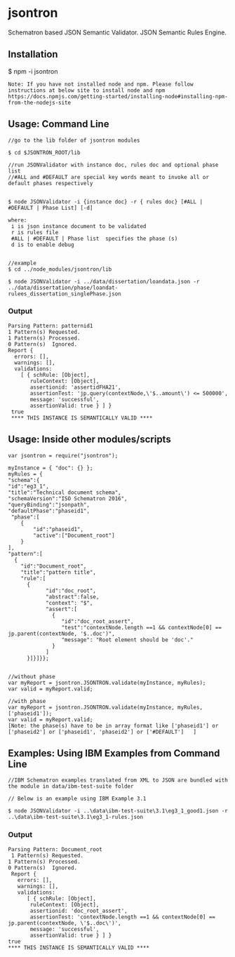 # jsontron

Schematron based JSON Semantic Validator.
JSON Semantic Rules Engine.


## Installation
$ npm -i jsontron



    Note: If you have not installed node and npm. Please follow instructions at below site to install node and npm
    https://docs.npmjs.com/getting-started/installing-node#installing-npm-from-the-nodejs-site





## Usage: Command Line 


	//go to the lib folder of jsontron modules
	
	$ cd $JSONTRON_ROOT/lib
	 
	//run JSONValidator with instance doc, rules doc and optional phase list
	//#ALL and #DEFAULT are special key words meant to invoke all or default phases respectively
	
	
	$ node JSONValidator -i {instance doc} -r { rules doc} [#ALL | #DEFAULT | Phase List] [-d]
	
	where:
	 i is json instance document to be validated
	 r is rules file
	 #ALL | #DEFAULT | Phase list  specifies the phase (s)
	 d is to enable debug
	 
	
	//example
	$ cd ../node_modules/jsontron/lib
	
	$ node JSONValidator -i ../data/dissertation/loandata.json -r ../data/dissertation/phase/loandat-rulees_dissertation_singlePhase.json
	


### Output
    Parsing Pattern: patternid1
    1 Pattern(s) Requested.
    1 Pattern(s) Processed.
    0 Pattern(s)  Ignored.
    Report {
      errors: [],
      warnings: [],
      validations:
        [ { schRule: [Object],
           ruleContext: [Object],
           assertionid: 'assertidFHA21',
           assertionTest: 'jp.query(contextNode,\'$..amount\') <= 500000',
           message: 'successful',
           assertionValid: true } ] }
     true
     **** THIS INSTANCE IS SEMANTICALLY VALID ****




## Usage: Inside other modules/scripts


	
	
	var jsontron = require("jsontron");
	
	myInstance = { "doc": {} };
	myRules = {
	"schema":{
	"id":"eg3_1",
	"title":"Technical document schema",
	"schemaVersion":"ISO Schematron 2016",
	"queryBinding":"jsonpath",
	"defaultPhase":"phaseid1",
	 "phase":[
    	{
    		"id":"phaseid1",
    		"active":["Document_root"]
    	}
    ], 
	"pattern":[
      {
      	"id":"Document_root",
      	"title":"pattern title",
      	"rule":[
          {          
              	"id":"doc_root",
              	"abstract":false,
                "context": "$",
                "assert":[
                  {
                     "id":"doc_root_assert",
                     "test":"contextNode.length ==1 && contextNode[0] == jp.parent(contextNode, '$..doc')",
                     "message": "Root element should be 'doc'."
                  }
                ]              
          }]}]}};
          
          
    //without phase
    var myReport = jsontron.JSONTRON.validate(myInstance, myRules);
    var valid = myReport.valid;
    
    //with phase
    var myReport = jsontron.JSONTRON.validate(myInstance, myRules, ['phaseid1']);
    var valid = myReport.valid;
    [Note: the phase(s) have to be in array format like ['phaseid1'] or ['phaseid2'] or ['phaseid1', 'phaseid2'] or ['#DEFAULT']   ]
    
  
    


## Examples: Using IBM Examples from Command Line 


	//IBM Schematron examples translated from XML to JSON are bundled with the module in data/ibm-test-suite folder
	
	// Below is an example using IBM Example 3.1
	
	$ node JSONValidator -i ..\data\ibm-test-suite\3.1\eg3_1_good1.json -r ..\data\ibm-test-suite\3.1\eg3_1-rules.json
	
### Output

    Parsing Pattern: Document_root
	 1 Pattern(s) Requested.
    1 Pattern(s) Processed.
    0 Pattern(s)  Ignored.
     Report {
       errors: [],
       warnings: [],
       validations:
          [ { schRule: [Object],
           ruleContext: [Object],
           assertionid: 'doc_root_assert',
           assertionTest: 'contextNode.length ==1 && contextNode[0] == jp.parent(contextNode, \'$..doc\')',
           message: 'successful',
           assertionValid: true } ] }
    true
    **** THIS INSTANCE IS SEMANTICALLY VALID ****
    
	 
